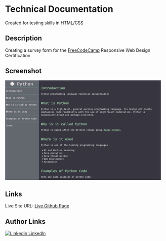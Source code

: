 # Technical Documentation

Created for testing skills in HTML/CSS

## Description

Creating a survey form for the [FreeCodeCamp](https://www.freecodecamp.org/) Responsive Web Design Certification

## Screenshot

![desktop screenshot](./screenshot-desktop.png)

## Links

Live Site URL: [Live Github Page](https://john-csm-tate.github.io/freecodecamp-technical-documentation-project/)

## Author Links

[![Linkedin](https://i.stack.imgur.com/gVE0j.png) LinkedIn](https://www.linkedin.com/in/john-csm-tate/)
